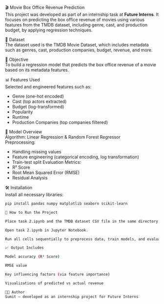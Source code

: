🎬 Movie Box Office Revenue Prediction  
This project was developed as part of an internship task at **Future Interns**. It focuses on predicting the box office revenue of movies using various features from the TMDB dataset, including genre, cast, and production budget, by applying regression techniques.

📁 Dataset  
The dataset used is the TMDB Movie Dataset, which includes metadata such as genres, cast, production companies, budget, revenue, and more.

🎯 Objective  
To build a regression model that predicts the box office revenue of a movie based on its metadata features.

📊 Features Used  
Selected and engineered features such as:
- Genre (one-hot encoded)
- Cast (top actors extracted)
- Budget (log-transformed)
- Popularity
- Runtime
- Production Companies (top companies filtered)

🧠 Model Overview  
Algorithm: Linear Regression & Random Forest Regressor  
Preprocessing:
- Handling missing values
- Feature engineering (categorical encoding, log transformation)
- Train-test split
Evaluation Metrics:
- R² Score
- Root Mean Squared Error (RMSE)
- Residual Analysis

🛠️ Installation  
Install all necessary libraries:

```bash
pip install pandas numpy matplotlib seaborn scikit-learn

🚀 How to Run the Project

Place task 2.ipynb and the TMDB dataset CSV file in the same directory.

Open task 2.ipynb in Jupyter Notebook.

Run all cells sequentially to preprocess data, train models, and evaluate performance.

📈 Output Includes

Model accuracy (R² Score)

RMSE value

Key influencing factors (via feature importance)

Visualizations of predicted vs actual revenue

👨‍💻 Author
Sumit — developed as an internship project for Future Interns
